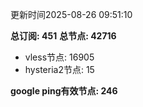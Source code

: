 更新时间2025-08-26 09:51:10

**总订阅: 451**
**总节点: 42716**
- vless节点: 16905
- hysteria2节点: 15

**google ping有效节点: 246**
